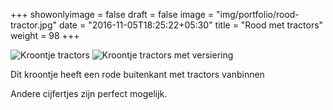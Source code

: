 +++
showonlyimage = false
draft = false
image = "img/portfolio/rood-tractor.jpg"
date = "2016-11-05T18:25:22+05:30"
title = "Rood met tractors"
weight = 98
+++
<!--more-->
![Kroontje tractors][1]
![Kroontje tractors met versiering][2]

Dit kroontje heeft een rode buitenkant met tractors vanbinnen

Andere cijfertjes zijn perfect mogelijk.


[1]: /img/portfolio/rood-tractor.jpg
[2]: /img/portfolio/alternatieven/tractors_versiering.jpg

